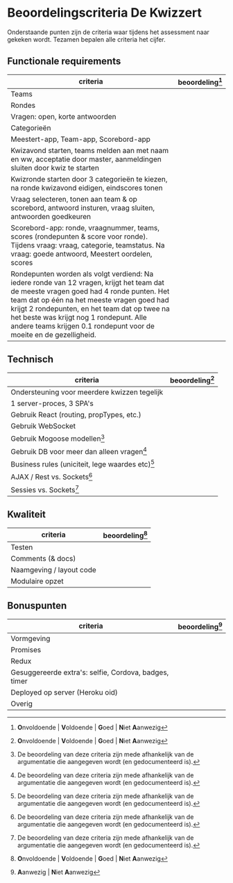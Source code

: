 # Beoordelingscriteria De Kwizzert

Onderstaande punten zijn de criteria waar tijdens het assessment naar gekeken wordt. Tezamen bepalen alle criteria het cijfer. 



## Functionale requirements

| criteria                                 | beoordeling[^1] |
| ---------------------------------------- | --------------- |
| Teams                                    |                 |
| Rondes                                   |                 |
| Vragen: open, korte antwoorden           |                 |
| Categorieën                              |                 |
| Meestert-app, Team-app, Scorebord-app    |                 |
| Kwizavond starten, teams melden aan met naam en ww, acceptatie door master, aanmeldingen sluiten door kwiz te starten |                 |
| Kwizronde starten door 3 categorieën te kiezen, na ronde kwizavond eidigen, eindscores tonen |                 |
| Vraag selecteren, tonen aan team & op scorebord, antwoord insturen, vraag sluiten, antwoorden goedkeuren |                 |
| Scorebord-app: ronde, vraagnummer, teams, scores (rondepunten & score voor ronde). Tijdens vraag: vraag, categorie, teamstatus. Na vraag: goede antwoord, Meestert oordelen, scores |                 |
| Rondepunten worden als volgt verdiend: Na iedere ronde van 12 vragen, krijgt het team dat de meeste vragen goed had 4 ronde punten. Het team dat op één na het meeste vragen goed had krijgt 2 rondepunten, en het team dat op twee na het beste was krijgt nog 1 rondepunt. Alle andere teams krijgen 0.1 rondepunt voor de moeite en de gezelligheid. |                 |



## Technisch

| criteria                                 | beoordeling[^1] |
| ---------------------------------------- | --------------- |
| Ondersteuning voor meerdere kwizzen tegelijk |                 |
| 1 server-proces, 3 SPA's                 |                 |
| Gebruik React (routing, propTypes, etc.) |                 |
| Gebruik WebSocket                        |                 |
| Gebruik Mogoose modellen[^3]             |                 |
| Gebruik DB voor meer dan alleen vragen[^3] |                 |
| Business rules (uniciteit, lege waardes etc)[^3] |                 |
| AJAX / Rest vs. Sockets[^3]              |                 |
| Sessies vs. Sockets[^3]                  |                 |



## Kwaliteit

| criteria                 | beoordeling[^1] |
| ------------------------ | --------------- |
| Testen                   |                 |
| Comments (& docs)        |                 |
| Naamgeving / layout code |                 |
| Modulaire opzet          |                 |



## Bonuspunten

| criteria                                 | beoordeling[^2] |
| ---------------------------------------- | --------------- |
| Vormgeving                               |                 |
| Promises                                 |                 |
| Redux                                    |                 |
| Gesuggereerde extra's:  selfie, Cordova, badges, timer |                 |
| Deployed op server (Heroku oid)          |                 |
| Overig                                   |                 |




[^1]: **O**nvoldoende | **V**oldoende | **G**oed | **N**iet **A**anwezig

[^2]: **A**anwezig | **N**iet **A**anwezig

[^3]: De beoordeling van deze criteria zijn mede afhankelijk van de argumentatie die aangegeven wordt (en gedocumenteerd is).
